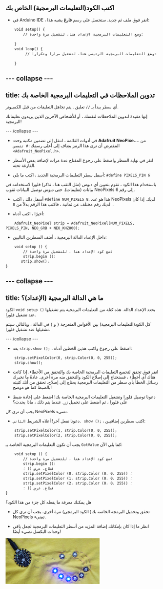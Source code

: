 ## اكتب الكود(التعليمات البرمجية) الخاص بك

+ في Arduino IDE ، انقر فوق ملف  ثم جديد. ستحصل على رسم **فارغ** يشبه هذا:
```
    void setup() {
        // وضع التعليمات البرمجية الإعداد هنا، لتشغيل مرة واحدة:

    }
    void loop() {
         // وضع التعليمات البرمجية الرئيسي هنا، لتشغيل مرارا وتكرارا:

    }
```

--- collapse ---
---
title: تدوين الملاحظات في التعليمات البرمجية الخاصة بك
---

أي سطر يبدأ بـ `//` تعليق . يتم تجاهل التعليقات من قبل الكمبيوتر.

إنها مفيدة لتدوين الملاحظات لنفسك ، أو للأشخاص الآخرين الذين يريدون تعليماتك البرمجية!

--- /collapse ---

+ في أدوات القائمة ، انتقل إلى تضمين مكتبة وحدد **Adafruit NeoPixe...**. من المفترض أن ترى هذا الرمز يضاف إلى أعلى رسمك: `# تتضمن <Adafruit_NeoPixel.h>`.

+ انقر في نهاية السطر واضغط على <kbd>رجوع</kbd> المفتاح عدة مرات لإضافة بعض الأسطر الفارغة تحته.

+ أسفل سطر التعليمات البرمجية الجديد ، اكتب ما يلي: `#define PIXELS_PIN 6`

باستخدام هذا الكود ، تقوم بتعيين أي دبوس (مثل الثقب هنا ، تذكر) فلورا لاستخدامه في بيانات (تعليمات). حتى دبوس توصيل البيانات ثقوب NeoPixels إلى رقم 6.

+ أسفل ذلك ، اكتب `#define NUM_PIXELS 8`. هذا هو عدد NeoPixels لديك. إذا كان لديك رقم مختلف عن ثمانية ، فاكتب هذا الرقم بدلاً من `8 `.

+ أخيرًا ، اكتب أدناه:

``` 
    Adafruit_NeoPixel strip = Adafruit_NeoPixel(NUM_PIXELS, PIXELS_PIN, NEO_GRB + NEO_KHZ800);
```

+ داخل الإعداد الدالة البرمجية ، أضف السطرين التاليين:

``` 
    void setup () {
        // ضع كود الإعداد هنا ، للتشغيل مرة واحدة:
        strip.begin ()؛
       strip.show();
}
```

--- collapse ---
---
title: ما هي الدالة البرمجية (الإعداد)؟
---

الكود `void setup ()` يحدد الإعداد الدالة. هذه كتلة من التعليمات البرمجية يتم تشغيلها عند تشغيل فلورا.

كل الكود(التعليمات البرمجية) بين الأقواس المتعرجة `{` و `}` في الدالة ، وبالتالي سيتم تشغيلها عند تشغيل فلورا.

--- /collapse ---

+ بعد `strip.show ();` ، اضغط على <kbd>رجوع</kbd> واكتب هذين الخطين أدناه:

``` 
    strip.setPixelColor(0, strip.Color(0, 0, 255));
    strip.show();
```

+ انقر فوق تحقق لتجميع التعليمات البرمجية الخاصة بك والتحقق من الأخطاء. إذا كانت هناك أي أخطاء ، فستحتاج إلى إصلاح الكود والتحقق منه مرة أخرى. عادةً ما تخبرك رسائل الخطأ بأي سطر من التعليمات البرمجية يحتاج إلى إصلاح. تحقق من أنك كتبته بالضبط كما هو موضح!

+ دعونا توصيل فلورا وتشغيل التعليمات البرمجية الخاصة بك! اضغط على إعادة ضبط على فلورا ، ثم اضغط على تحميل زر. عندما يتم ذلك ، ماذا يحدث؟

يجب أن ترى كل NeoPixels تضيء.

+ دعونا نفعل آخر! أعلاه الشريط `الثاني. show ();` ، اكتب سطرين إضافيين:

```
    strip.setPixelColor(1, strip.Color(0, 0, 255));
    strip.setPixelColor(2, strip.Color(0, 0, 255));
```

يجب أن تكون التعليمات البرمجية الخاصة بـ `GotValue` كما يلي الآن:

``` 
    void setup () {
        // ضع كود الإعداد هنا ، للتشغيل مرة واحدة:
        strip.begin ()؛
        قطاع. عرض () ؛
        strip.setPixelColor (0، strip.Color (0، 0، 255)) ؛
        strip.setPixelColor (1، strip.Color (0، 0، 255)) ؛
        strip.setPixelColor (2، strip.Color (0، 0، 255)) ؛
        قطاع. عرض () ؛
}
```

هل يمكنك معرفة ما يفعله كل جزء من هذا الكود؟

+ تحقق وتحميل البرمجه الخاصه بك( الكود البرمجي) مرة أخرى. يجب أن ترى كل NeoPixels تضيء.

+ انظر ما إذا كان بإمكانك إضافة المزيد من أسطر التعليمات البرمجية لجعل باقي وحدات البكسل تضيء أيضًا!

![](images/threeBlue.png)


